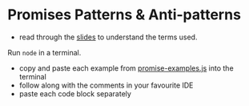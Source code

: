 # Promises Patterns & Anti-patterns

* read through the [slides](Promises.pdf) to understand the terms used.

Run `node` in a terminal.

* copy and paste each example from [promise-examples.js](promise-examples.js) into the terminal
* follow along with the comments in your favourite IDE
* paste each code block separately
